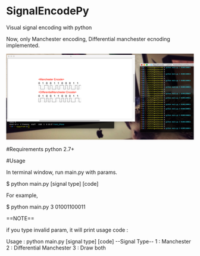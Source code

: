 # SignalEncodePy

Visual signal encoding with python

Now, only Manchester encoding, Differential manchester ecnoding implemented.

![screenshot](screenshot/screenshot.png)

#Requirements
python 2.7+

#Usage

In terminal window, 
run main.py with params.

  $ python main.py [signal type] [code]

For example, 

  $ python main.py 3 01001100011

==NOTE==

if you type invalid param, it will print usage code :

Usage : python main.py [signal type] [code]
--Signal Type--
1 : Manchester
2 : Differential Manchester
3 : Draw both


